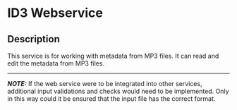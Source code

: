 # ID3 Webservice

## Description

This service is for working with metadata from MP3 files.
It can read and edit the metadata from MP3 files.

---

**_NOTE:_** If the web service were to be integrated into other services, additional input validations and
checks would need to be implemented. Only in this way could it be ensured that the input file has the correct format.